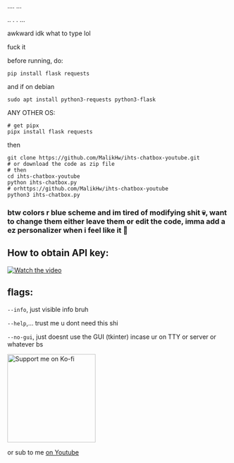 ....
...

..
.
.
...

awkward idk what to type lol


fuck it

before running, do:
```
pip install flask requests
```
and if on debian
```
sudo apt install python3-requests python3-flask
```
ANY OTHER OS:
```
# get pipx
pipx install flask requests
```
then
```
git clone https://github.com/MalikHw/ihts-chatbox-youtube.git
# or download the code as zip file
# then
cd ihts-chatbox-youtube
python ihts-chatbox.py
# orhttps://github.com/MalikHw/ihts-chatbox-youtube
python3 ihts-chatbox.py
```
### btw colors r blue scheme and im tired of modifying shit 💀, want to change them either leave them or edit the code, imma add a ez personalizer when i feel like it 🥀
## How to obtain API key:

[![Watch the video](https://img.youtube.com/vi/cQfJ7P0kMcA/maxresdefault.jpg)](https://youtu.be/cQfJ7P0kMcA)

## flags:
`--info`, just visible info bruh

`--help`,... trust me u dont need this shi

`--no-gui`, just doesnt use the GUI (tkinter) incase ur on TTY or server or whatever bs


<a href="https://ko-fi.com/MalikHw47">
  <img src="https://storage.ko-fi.com/cdn/brandasset/v2/support_me_on_kofi_beige.png" alt="Support me on Ko-fi" width="200">
</a>

or sub to me [on Youtube](https://www.youtube.com/@MalikHw47 )
